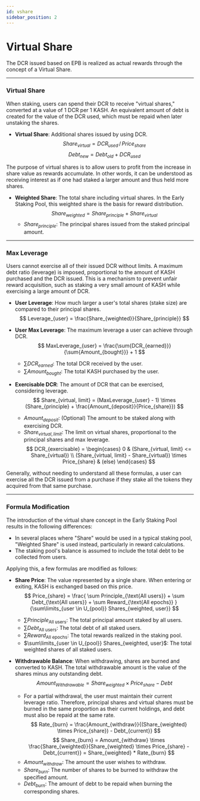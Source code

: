 ```yaml
---
id: vshare
sidebar_position: 2
---
```


# Virtual Share

The DCR issued based on EPB is realized as actual rewards through the concept of a Virtual Share.

---

### Virtual Share

When staking, users can spend their DCR to receive "virtual shares," converted at a value of 1 DCR per 1 KASH. An equivalent amount of debt is created for the value of the DCR used, which must be repaid when later unstaking the shares.

+ **Virtual Share**: Additional shares issued by using DCR.
    $$
    Share_{virtual} = DCR_{used} \, / \, Price_{share}
    $$
    $$
    Debt_{new} = Debt_{old} + DCR_{used}
    $$
    
The purpose of virtual shares is to allow users to profit from the increase in share value as rewards accumulate. In other words, it can be understood as receiving interest as if one had staked a larger amount and thus held more shares.

+ **Weighted Share**: The total share including virtual shares. In the Early Staking Pool, this weighted share is the basis for reward distribution.
    $$
    Share_{weighted} = Share_{principle} + Share_{virtual}
    $$
    + $Share_{principle}$: The principal shares issued from the staked principal amount.

---

### Max Leverage

Users cannot exercise all of their issued DCR without limits. A maximum debt ratio (leverage) is imposed, proportional to the amount of KASH purchased and the DCR issued. This is a mechanism to prevent unfair reward acquisition, such as staking a very small amount of KASH while exercising a large amount of DCR.

+ **User Leverage**: How much larger a user's total shares (stake size) are compared to their principal shares.
    $$
    Leverage_{user} = \frac{Share_{weighted}}{Share_{principle}}
    $$

+ **User Max Leverage**: The maximum leverage a user can achieve through DCR.
    $$
    MaxLeverage_{user} = \frac{\sum{DCR_{earned}}}{\sum{Amount_{bought}}} + 1
    $$
    + $\sum{DCR_{earned}}$: The total DCR received by the user.
    + $\sum{Amount_{bought}}$: The total KASH purchased by the user.

+ **Exercisable DCR**: The amount of DCR that can be exercised, considering leverage.
    $$
    Share_{virtual, limit} = (MaxLeverage_{user} - 1) \times (Share_{principle} + \frac{Amount_{deposit}}{Price_{share}})
    $$
    + $Amount_{deposit}$: (Optional) The amount to be staked along with exercising DCR.
    + $Share_{virtual, limit}$: The limit on virtual shares, proportional to the principal shares and max leverage.
    $$
    DCR_{exercisable} = 
    \begin{cases}
        0 & (Share_{virtual, limit} <= Share_{virtual}) \\
        (Share_{virtual, limit} - Share_{virtual}) \times Price_{share}  & (else)
    \end{cases}
    $$

Generally, without needing to understand all these formulas, a user can exercise all the DCR issued from a purchase if they stake all the tokens they acquired from that same purchase.

---

### Formula Modification

The introduction of the virtual share concept in the Early Staking Pool results in the following differences:

+ In several places where "Share" would be used in a typical staking pool, "Weighted Share" is used instead, particularly in reward calculations.
+ The staking pool's balance is assumed to include the total debt to be collected from users.

Applying this, a few formulas are modified as follows:

+ **Share Price**: The value represented by a single share. When entering or exiting, KASH is exchanged based on this price.
    $$
    Price_{share} = \frac{
        \sum Principle_{\text{All users}} + 
        \sum Debt_{\text{All users}} + 
        \sum Reward_{\text{All epochs}}
    }{\sum\limits_{user \in U_{pool}} Shares_{weighted, user}}
    $$
    + $\sum Principle_{\text{All users}}$: The total principal amount staked by all users.
    + $\sum Debt_{\text{All users}}$: The total debt of all staked users.
    + $\sum Reward_{\text{All epochs}}$: The total rewards realized in the staking pool.
    + $\sum\limits_{user \in U_{pool}} Shares_{weighted, user}$: The total weighted shares of all staked users.

+ **Withdrawable Balance**: When withdrawing, shares are burned and converted to KASH. The total withdrawable amount is the value of the shares minus any outstanding debt.
    $$
    Amount_{Withdrawable} = Share_{weighted} \times Price_{share} - Debt
    $$
    + For a partial withdrawal, the user must maintain their current leverage ratio. Therefore, principal shares and virtual shares must be burned in the same proportion as their current holdings, and debt must also be repaid at the same rate.
    $$
    Rate_{burn} = \frac{Amount_{withdraw}}{(Share_{weighted} \times Price_{share}) - Debt_{current}}
    $$
    $$
    Share_{burn} = Amount_{withdraw} \times  \frac{Share_{weighted}}{Share_{weighted} \times Price_{share} - Debt_{current}} = Share_{weighted} * Rate_{burn}
    $$
    + $Amount_{withdraw}$: The amount the user wishes to withdraw.
    + $Share_{burn}$: The number of shares to be burned to withdraw the specified amount.
    + $Debt_{burn}$: The amount of debt to be repaid when burning the corresponding shares.